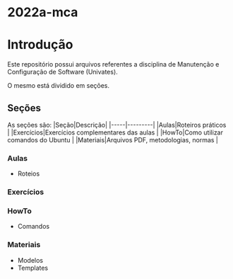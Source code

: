 # 2022a-mca

# Introdução
Este repositório possui arquivos referentes a disciplina de Manutenção e Configuração de Software (Univates).

O mesmo está dividido em seções.

## Seções
As seções são:
|Seção|Descrição|
|-----|---------|
|Aulas|Roteiros práticos  |
|Exercícios|Exercícios complementares das aulas  |
|HowTo|Como utilizar comandos do Ubuntu  |
|Materiais|Arquivos PDF, metodologias, normas  |

### Aulas
- Roteios

### Exercícios


### HowTo
- Comandos

### Materiais
- Modelos
- Templates